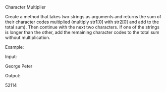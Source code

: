 Character Multiplier

Create a method that takes two strings as arguments and returns the sum of their character codes multiplied (multiply str1[0] with str2[0] and add to the total sum). Then continue with the next two characters. If one of the strings is longer than the other, add the remaining character codes to the total sum without multiplication.



Example:



Input:


George Peter



Output:


52114